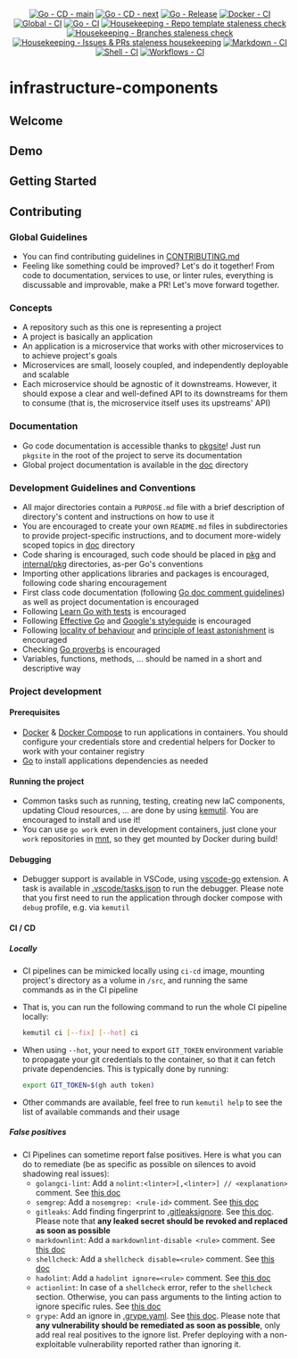 <!-- markdownlint-disable MD041 -->
<div align=center>
  <a href="https://github.com/kemadev/infrastructure-components/actions/workflows/go-cd.yaml"><img alt="Go - CD - main" src="https://github.com/kemadev/infrastructure-components/actions/workflows/go-cd.yaml/badge.svg?branch=main&event=push"></a>
  <a href="https://github.com/kemadev/infrastructure-components/actions/workflows/go-cd.yaml"><img alt="Go - CD - next" src="https://github.com/kemadev/infrastructure-components/actions/workflows/go-cd.yaml/badge.svg?branch=next&event=push"></a>
  <a href="https://github.com/kemadev/infrastructure-components/actions/workflows/go-release.yaml"><img alt="Go - Release" src="https://github.com/kemadev/infrastructure-components/actions/workflows/go-release.yaml/badge.svg?branch=main&event=push"></a>
  <a href="https://github.com/kemadev/infrastructure-components/actions/workflows/docker-ci.yaml"><img alt="Docker - CI" src="https://github.com/kemadev/infrastructure-components/actions/workflows/docker-ci.yaml/badge.svg?branch=main&event=schedule"></a>
  <a href="https://github.com/kemadev/infrastructure-components/actions/workflows/global-ci.yaml"><img alt="Global - CI" src="https://github.com/kemadev/infrastructure-components/actions/workflows/global-ci.yaml/badge.svg?branch=main&event=schedule"></a>
  <a href="https://github.com/kemadev/infrastructure-components/actions/workflows/go-ci.yaml"><img alt="Go - CI" src="https://github.com/kemadev/infrastructure-components/actions/workflows/go-ci.yaml/badge.svg?branch=main&event=schedule"></a>
  <a href="https://github.com/kemadev/infrastructure-components/actions/workflows/repo-template-stale.yaml"><img alt="Housekeeping - Repo template staleness check" src="https://github.com/kemadev/infrastructure-components/actions/workflows/repo-template-stale.yaml/badge.svg?branch=main&event=schedule"></a>
  <a href="https://github.com/kemadev/infrastructure-components/actions/workflows/branch-stale.yaml"><img alt="Housekeeping - Branches staleness check" src="https://github.com/kemadev/infrastructure-components/actions/workflows/branch-stale.yaml/badge.svg?branch=main&event=schedule"></a>
  <a href="https://github.com/kemadev/infrastructure-components/actions/workflows/issue-pr-stale.yaml"><img alt="Housekeeping - Issues & PRs staleness housekeeping" src="https://github.com/kemadev/infrastructure-components/actions/workflows/issue-pr-stale.yaml/badge.svg?branch=main&event=schedule"></a>
  <a href="https://github.com/kemadev/infrastructure-components/actions/workflows/markdown-ci.yaml"><img alt="Markdown - CI" src="https://github.com/kemadev/infrastructure-components/actions/workflows/markdown-ci.yaml/badge.svg?branch=main&event=schedule"></a>
  <a href="https://github.com/kemadev/infrastructure-components/actions/workflows/shell-ci.yaml"><img alt="Shell - CI" src="https://github.com/kemadev/infrastructure-components/actions/workflows/shell-ci.yaml/badge.svg?branch=main&event=schedule"></a>
  <a href="https://github.com/kemadev/infrastructure-components/actions/workflows/workflow-action-ci.yaml"><img alt="Workflows - CI" src="https://github.com/kemadev/infrastructure-components/actions/workflows/workflow-action-ci.yaml/badge.svg?branch=main&event=schedule"></a>
</div>

# infrastructure-components

<!-- Brief description of the project -->

## Welcome

<!-- Project presentation, motivation, and main features -->

## Demo

<!-- If applicable, project demo (video, screenshots, asciicinema, ...) -->

## Getting Started

<!-- Basic usage and main commands -->

## Contributing

### Global Guidelines

- You can find contributing guidelines in [CONTRIBUTING.md](CONTRIBUTING.md)
- Feeling like something could be improved? Let's do it together! From code to documentation, services to use, or linter rules, everything is discussable and improvable, make a PR! Let's move forward together.

### Concepts

- A repository such as this one is representing a project
- A project is basically an application
- An application is a microservice that works with other microservices to to achieve project's goals
- Microservices are small, loosely coupled, and independently deployable and scalable
- Each microservice should be agnostic of it downstreams. However, it should expose a clear and well-defined API to its downstreams for them to consume (that is, the microservice itself uses its upstreams' API)

### Documentation

- Go code documentation is accessible thanks to [pkgsite](https://pkg.go.dev/golang.org/x/pkgsite/cmd/pkgsite)! Just run `pkgsite` in the root of the project to serve its documentation
- Global project documentation is available in the [doc](./doc) directory

### Development Guidelines and Conventions

- All major directories contain a `PURPOSE.md` file with a brief description of directory's content and instructions on how to use it
- You are encouraged to create your own `README.md` files in subdirectories to provide project-specific instructions, and to document more-widely scoped topics in [doc](./doc) directory
- Code sharing is encouraged, such code should be placed in [pkg](pkg) and [internal/pkg](internal/pkg) directories, as-per Go's conventions
- Importing other applications libraries and packages is encouraged, following code sharing encouragement
- First class code documentation (following [Go doc comment guidelines](https://go.dev/doc/comment)) as well as project documentation is encouraged
- Following [Learn Go with tests](https://github.com/quii/learn-go-with-tests) is encouraged
- Following [Effective Go](https://go.dev/doc/effective_go) and [Google's styleguide](https://google.github.io/styleguide/go/) is encouraged
- Following [locality of behaviour](https://htmx.org/essays/locality-of-behaviour/) and [principle of least astonishment](https://en.wikipedia.org/wiki/Principle_of_least_astonishment) is encouraged
- Checking [Go proverbs](https://go-proverbs.github.io/) is encouraged
- Variables, functions, methods, ... should be named in a short and descriptive way

### Project development

#### Prerequisites

- [Docker](https://github.com/docker/cli) & [Docker Compose](https://github.com/docker/compose) to run applications in containers. You should configure your credentials store and credential helpers for Docker to work with your container registry
- [Go](https://github.com/golang/go) to install applications dependencies as needed

#### Running the project

- Common tasks such as running, testing, creating new IaC components, updating Cloud resources, ... are done by using [kemutil](https://github.com/kemadev/ci-cd/tree/main/tool/kemutil). You are encouraged to install and use it!
- You can use `go work` even in development containers, just clone your `work` repositories in [mnt](./mnt), so they get mounted by Docker during build!

#### Debugging

- Debugger support is available in VSCode, using [vscode-go](https://github.com/golang/vscode-go/wiki/debugging) extension. A task is available in [.vscode/tasks.json](.vscode/tasks.json) to run the debugger.
  Please note that you first need to run the application through docker compose with `debug` profile, e.g. via `kemutil`

#### CI / CD

##### Locally

- CI pipelines can be mimicked locally using `ci-cd` image, mounting project's directory as a volume in `/src`, and running the same commands as in the CI pipeline
- That is, you can run the following command to run the whole CI pipeline locally:

  ```bash
  kemutil ci [--fix] [--hot] ci
  ```

- When using `--hot`, your need to export `GIT_TOKEN` environment variable to propagate your git credentials to the container, so that it can fetch private dependencies. This is typically done by running:

  ```bash
  export GIT_TOKEN=$(gh auth token)
  ```

- Other commands are available, feel free to run `kemutil help` to see the list of available commands and their usage

##### False positives

- CI Pipelines can sometime report false positives. Here is what you can do to remediate (be as specific as possible on silences to avoid shadowing real issues):
  - `golangci-lint`: Add a `nolint:<linter>[,<linter>] // <explanation>` comment. See [this doc](https://golangci-lint.run/usage/false-positives/)
  - `semgrep`: Add a `nosemgrep: <rule-id>` comment. See [this doc](https://semgrep.dev/docs/ignoring-files-folders-code)
  - `gitleaks`: Add finding fingerprint to [.gitleaksignore](config/gitleaks/.gitleaksignore). See [this doc](https://github.com/gitleaks/gitleaks#additional-configuration). Please note that **any leaked secret should be revoked and replaced as soon as possible**
  - `markdownlint`: Add a `markdownlint-disable <rule>` comment. See [this doc](https://github.com/DavidAnson/markdownlint/blob/main/README.md#configuration)
  - `shellcheck`: Add a `shellcheck disable=<rule>` comment. See [this doc](https://github.com/koalaman/shellcheck/wiki/Ignore)
  - `hadolint`: Add a `hadolint ignore=<rule>` comment. See [this doc](https://github.com/hadolint/hadolint/blob/master/README.md#ignoring-rules)
  - `actionlint`: In case of a `shellcheck` error, refer to the `shellcheck` section. Otherwise, you can pass arguments to the linting action to ignore specific rules. See [this doc](https://github.com/rhysd/actionlint/blob/main/docs/usage.md#ignore-some-errors)
  - `grype`: Add an ignore in [.grype.yaml](https://github.com/kemadev/infrastructure-components/tree/main/config/grype/.grype.yaml). See [this doc](https://github.com/anchore/grype#specifying-matches-to-ignore).
    Please note that **any vulnerability should be remediated as soon as possible**, only add real real positives to the ignore list. Prefer deploying with a non-exploitable vulnerability reported rather than ignoring it.
